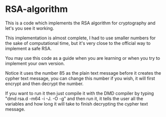 # RSA-algorithm
This is a code which implements the RSA algorithm for cryptography and let's you see it working.

This implementation is almost complete, I had to use smaller numbers for the sake of computational time, but it's very close to the official way to implement a safe RSA.

You may use this code as a guide when you are learning or when you try to implement your own version.

Notice it uses the number 85 as the plain text message before it creates the cypher text message, you can change this number if you wish, it will first encrypt and then decrypt the number.

If you want to run it then just compile it with the DMD compiler by typing "dmd rsa.d -m64 -i -J. -O -g" and then run it, it tells the user all the variables and how long it will take to finish decrypting the cypher text message.
